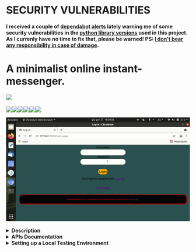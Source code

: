 # SECURITY VULNERABILITIES

**I received a couple of [dependabot alerts](https://docs.github.com/en/code-security/dependabot/dependabot-alerts/about-dependabot-alerts) lately warning me of some security vulnerabilities in the [python library versions](https://github.com/aiman-al-masoud/Chatnip/blob/main/requirements.txt) used in this project. As I currenly have no time to fix that, please be warned! PS: [I don't bear any responsibility in case of damage](https://github.com/aiman-al-masoud/Chatnip/blob/main/LICENSE).**



# A minimalist online instant-messenger.
<a href="https://www.gnu.org/licenses/gpl-3.0"><img src="https://img.shields.io/badge/License-GPLv3-blue.svg"/></a>

<div style="display: flex; flex-direction: row;">
<img src="https://img.shields.io/badge/python-3670A0?style=for-the-badge&logo=python&logoColor=ffdd54" />
<img src="https://img.shields.io/badge/flask-%23000.svg?style=for-the-badge&logo=flask&logoColor=white"/>
<img src="https://img.shields.io/badge/pandas-%23150458.svg?style=for-the-badge&logo=pandas&logoColor=white"/>
<img src="https://img.shields.io/badge/html5-%23E34F26.svg?style=for-the-badge&logo=html5&logoColor=white"/>
<img src="https://img.shields.io/badge/css3-%231572B6.svg?style=for-the-badge&logo=css3&logoColor=white"/>
<img src="https://img.shields.io/badge/javascript-%23323330.svg?style=for-the-badge&logo=javascript&logoColor=%23F7DF1E"/>
</div>

<img src="https://github.com/aiman-al-masoud/Chatnip/blob/main/static/icons/intro.gif" title="dumb demo"></img>

<details>
 <summary><strong>Description</strong></summary>
  
 # Chatnip
 
 <p align="center">
  <img src="https://github.com/aiman-al-masoud/Chatnip/blob/main/static/icons/chatnip_logo.png" width="400"></img>
</p>

 

This is a fully functioning, client-server-achitecture IM-service, complete with <a href="https://github.com/aiman-al-masoud/Chatnip/tree/main/static/scripts/cryptico">RSA encryption</a>.

~~**You can try it out here:**~~
~~<a href="https://chatnip.pythonanywhere.com">https://chatnip.pythonanywhere.com</a>~~
  
The project is free software, licensed under <a href="https://www.gnu.org/licenses/gpl-3.0.html">GNU GPLv3</a> .
 
  
It is meant as a project, for didactical purposes and for leisure. I strongly DISCOURAGE its use for seriously important business! (Unless you've thoroughly read, and trust the code to work for your use-case). 
 
 
In any case, I have NO LIABILITIES for any potential misuse of this software.
 
 
 ## Some examples of crazy stuff you can do with it:
 
 * Deploy it on an online hosting service
 * Fork it and improve it
 * Or even create a mobile app client for it (which I'm also (maybe) planning to do some day).
 * etc... etc... 
 
The API documentation is fully available in the  <a href="#apis_documentation">'APIs Documentation'</a> section of this README.
  
   **Thank you for having read this!**
  
 </details>


<details id="apis_documentation">
  <summary><strong>APIs Documentation</strong></summary>
  
  # /create_user
  
  If successful, creates a new account on the server.

  ## User agent's request:

  ```
{
username:"username",
password:"password",
public_key:"PUBLIC_KEY",  
dict_fill_in_the_blanks:{question:"Fyyyill in de ____ hooman.", answer:"blanks"}
}
  ```

* username: a new username that doesn't already exist on the server.
* password: a password.
* public_key: the RSA public-key that will be used to encrypt messages for the new user.
* dict_fill_in_the_blanks: a security measure against bots. (Users have to complete a simple sentence that is incorrectly spelled to prove they're human beings).



# /authenticate

If authentication succeeds, the user will be sent a new session id.

## Useragent's request:

 ```
{
username:"username",
password:"password_attempt"
}
  ```


## Server's OK response:

  ```
{
session_id:"session_id"
}
```
  
* session_id: it's a N-char alphanumeric string that expires in M minutes. It gets sent back to the server as a cookie. It serves to prove a user is authorized to send and receive messages without them having to re-enter their password every time. 

(On Fri Jan 28 2022 it's: N=32 and M=5)


# /upload_message

If successful, uploads a message to the server.

## Useragent's request:

  ```
{
username:"sendersname",
destname : "recipientsname",
message_text : "text of the message",
timestamp : 1643365746,
session_id : "session_id"
}
  ```

* username: name of the sender.
* destname: name of the recipient.
* message_text: text of the message
* timestamp: UNIX epoch in seconds (ie: seconds elapsed since 00:00 1st Jan 1970). It represents the time at which the message got sent (NOT the time at which the sever received) the message.
* session_id: session id (see up).



# /download_messages


## User agent's request:

  ```
username  
session_id 

(as cookies)
```
  
## Server's OK response:

  ```
List of json objects, each object is a message. 
  ```

The server also deletes the messages from the database right before sending the json list.

### A message that a user receives from the server looks like this:


  ```
{ 
"sendername":"nameofthesender", 
"message_text": "kwjeojqijmmj(MASNDU2JHJSKDSI2874jjjansJMN0TevenTRyINGakisndh", 
"timestamp":1643365746
}
  ```

* message_text: a message encrypted with the recipient's public key. The recipient has to have the corresponding private key stored on their localStorage to decrypt it. The message also contains a signature to verify the identity of the sender.



# /get_public_key

If successful returns the public key associated to any requested username.

## Useragent's request:

  ```
{
username:"anyusername"
}
  ```

## Server's OK response:

  ```
{
public_key:"PUBLIC_KEY_OF_ANYUSERNAME"
}
```
  



# /delete_user

If successful, deletes an account from the server, along with all of its associated messages (sent and received*), and avatar.

*Albeit the received ones already shouldn't be on the server anymore, beacause if the user is logged in and active, they get downloaded and deleted from the server automatically.


## Useragent's request:

    
``` 
{
password:"password"
}
  
username
session_id
(as cookies)
  ```


# /reset_password

If successful, the password of a user is reset.


## Useragent's request:

```
{
old_password:"old_password",
new_password:"new_password"
}
 
  
  username
session_id
  
(as cookies)
  
  ```


# /reset_public_key

If successful, the public key of a user is reset.

## Useragent's request:

```
{
password:"password",
new_public_key:"NEW_PUBLIC_KEY"
}

  
username
session_id

(as cookies)
  
  ```




# /upload_avatar


If successful, the avatar (profile-picture/thumbnail-image) of the user is updated.

```
username
session_id

(as cookies)
    
avatar

(an image file)

  ```


NB: on the current implemenation of the client, this is the only endpoint that uses an html-form to send the data to the server, rather than just posting a JSON request.



# /delete_avatar


If successful, deletes the custom avatar (profile-picture/thumbnail-image) of the user from the server.

## Useragent's request:

  ```
username
session_id

(as cookies)
```



# /get_avatar

If successful, returns a link to the avatar (profile-picture/thumbnail-image) of any user.


## Useragent's request:

  ```
{
username:"anyusername"
}
  ```

Server's OK response:

  ```
{
avatar:"https://url/to/avatar.png"
}
```
  
  
</details>






<details>
  <summary><b><strong>Setting up a Local Testing Environment</strong></b></summary>

## 1) Clone this repo
...and navigate to its root directory.

## 2) Create a python virtual environment 
...calling it '.my_env' 

(For gitignore-related reasons).

```
$ python3 -m venv .my_env
```

(You'll be prompted to install the 'venv' module if you don't have it yet).

## 3) Activate the virtual environment:

```
$ source .my_env/bin/activate
```

If this command doesn't work try with:

```
$ . .my_env/bin/activate
```

(You should notice that the console starts displaying the virtual environment's name before your username and the dollar-sign).


## 4) Install this app's dependencies 
... on the virtual environment you just created:

```
(.my_env)$ pip install -r requirements.txt
```
## 5) Run the app on localhost!

```
(.my_env)$ python3 -m flask run
```

#### Sample output:

```
 * Environment: production
   WARNING: This is a development server. Do not use it in a production deployment.
   Use a production WSGI server instead.
 * Debug mode: off
 * Running on http://127.0.0.1:5000/ (Press CTRL+C to quit)
```

Click on the link, and the homepage will be launched on your default browser.

</details>
